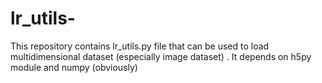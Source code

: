 # lr_utils-

This repository contains lr_utils.py file that can be used to load multidimensional dataset (especially image dataset) . It depends on h5py module and numpy (obviously)
